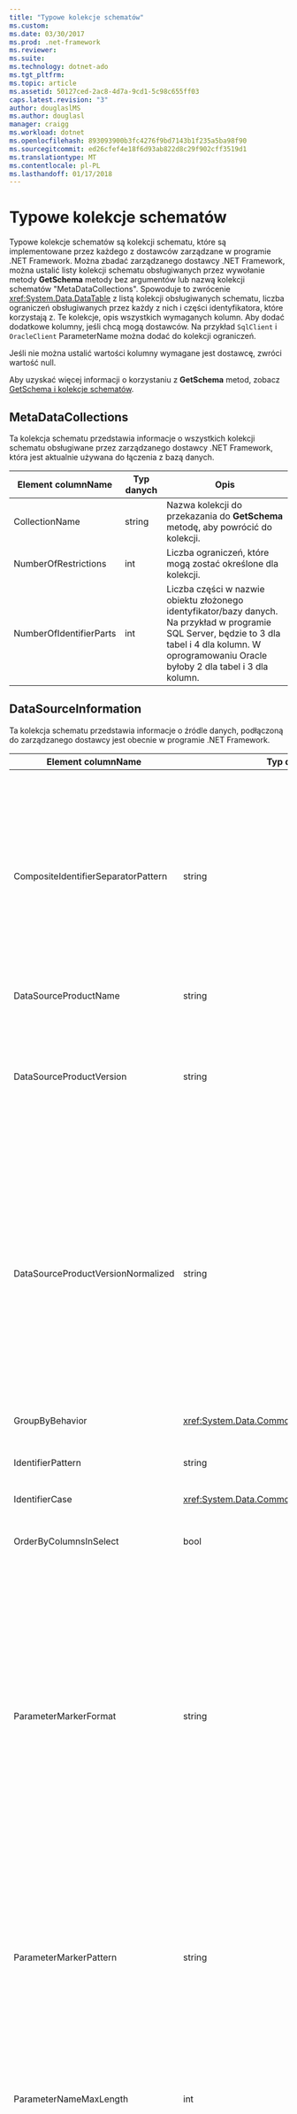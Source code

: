 ```yaml
---
title: "Typowe kolekcje schematów"
ms.custom: 
ms.date: 03/30/2017
ms.prod: .net-framework
ms.reviewer: 
ms.suite: 
ms.technology: dotnet-ado
ms.tgt_pltfrm: 
ms.topic: article
ms.assetid: 50127ced-2ac8-4d7a-9cd1-5c98c655ff03
caps.latest.revision: "3"
author: douglaslMS
ms.author: douglasl
manager: craigg
ms.workload: dotnet
ms.openlocfilehash: 893093900b3fc4276f9bd7143b1f235a5ba98f90
ms.sourcegitcommit: ed26cfef4e18f6d93ab822d8c29f902cff3519d1
ms.translationtype: MT
ms.contentlocale: pl-PL
ms.lasthandoff: 01/17/2018
---
```

# <a name="common-schema-collections"></a>Typowe kolekcje schematów
Typowe kolekcje schematów są kolekcji schematu, które są implementowane przez każdego z dostawców zarządzane w programie .NET Framework. Można zbadać zarządzanego dostawcy .NET Framework, można ustalić listy kolekcji schematu obsługiwanych przez wywołanie metody **GetSchema** metody bez argumentów lub nazwą kolekcji schematów "MetaDataCollections". Spowoduje to zwrócenie <xref:System.Data.DataTable> z listą kolekcji obsługiwanych schematu, liczba ograniczeń obsługiwanych przez każdy z nich i części identyfikatora, które korzystają z. Te kolekcje, opis wszystkich wymaganych kolumn. Aby dodać dodatkowe kolumny, jeśli chcą mogą dostawców. Na przykład `SqlClient` i `OracleClient` ParameterName można dodać do kolekcji ograniczeń.  
  
 Jeśli nie można ustalić wartości kolumny wymagane jest dostawcę, zwróci wartość null.  
  
 Aby uzyskać więcej informacji o korzystaniu z **GetSchema** metod, zobacz [GetSchema i kolekcje schematów](../../../../docs/framework/data/adonet/getschema-and-schema-collections.md).  
  
## <a name="metadatacollections"></a>MetaDataCollections  
 Ta kolekcja schematu przedstawia informacje o wszystkich kolekcji schematu obsługiwane przez zarządzanego dostawcy .NET Framework, która jest aktualnie używana do łączenia z bazą danych.  
  
|Element columnName|Typ danych|Opis|  
|----------------|--------------|-----------------|  
|CollectionName|string|Nazwa kolekcji do przekazania do **GetSchema** metodę, aby powrócić do kolekcji.|  
|NumberOfRestrictions|int|Liczba ograniczeń, które mogą zostać określone dla kolekcji.|  
|NumberOfIdentifierParts|int|Liczba części w nazwie obiektu złożonego identyfikator/bazy danych. Na przykład w programie SQL Server, będzie to 3 dla tabel i 4 dla kolumn. W oprogramowaniu Oracle byłoby 2 dla tabel i 3 dla kolumn.|  
  
## <a name="datasourceinformation"></a>DataSourceInformation  
 Ta kolekcja schematu przedstawia informacje o źródle danych, podłączoną do zarządzanego dostawcy jest obecnie w programie .NET Framework.  
  
|Element columnName|Typ danych|Opis|  
|----------------|--------------|-----------------|  
|CompositeIdentifierSeparatorPattern|string|Wyrażenie regularne do dopasowania złożonego separatorów w identyfikatorze złożonego. Na przykład "\\." (dla programu SQL Server) lub "@&#124; \\." (dla Oracle).<br /><br /> Identyfikator złożony jest zwykle do czego służy nazwa obiektu bazy danych, na przykład: pubs.dbo.authors lub pubs@dbo.authors.<br /><br /> Dla programu SQL Server, należy użyć wyrażenia regularnego "\\.". OracleClient, użyj "@&#124; \\.".<br /><br /> Użyj Catalog_name_seperator dla ODBC.<br /><br /> OLE DB używaj DBLITERAL_CATALOG_SEPARATOR lub DBLITERAL_SCHEMA_SEPARATOR.|  
|DataSourceProductName|string|Nazwa produktu, dostęp do dostawcy, takie jak "Oracle" lub "SQLServer".|  
|DataSourceProductVersion|string|Wskazuje wersję produktu, dostęp do dostawcy, w formacie native źródeł danych, a nie w formacie Microsoft.<br /><br /> W niektórych przypadkach DataSourceProductVersion i DataSourceProductVersionNormalized będzie mieć taką samą wartość. W przypadku OLE DB i ODBC są jest zawsze taki sam są mapowane na to samo wywołanie funkcji w podstawowym natywnego interfejsu API.|  
|DataSourceProductVersionNormalized|string|Znormalizowane wersji danych źródła, w taki sposób, że mogą zostać porównane z `String.Compare()`. Ten format jest zgodny dla wszystkich wersji dostawcy, aby zapobiec sortowania między 1 a wersją 2 w wersji 10.<br /><br /> Na przykład dostawca programu Oracle używa formatu "nn.nn.nn.nn.nn" dla wersji znormalizowane, co powoduje, że źródła danych Oracle 8i do zwrócenia "08.01.07.04.01". Program SQL Server używa typowy format "nn.nn.nnnn" firmy Microsoft.<br /><br /> W niektórych przypadkach DataSourceProductVersion i DataSourceProductVersionNormalized będzie mieć taką samą wartość. W przypadku OLE DB i ODBC są jest zawsze taki sam są mapowane na to samo wywołanie funkcji w podstawowym natywnego interfejsu API.|  
|GroupByBehavior|<xref:System.Data.Common.GroupByBehavior>|Określa relację między kolumn w klauzuli GROUP BY i poszczególnych kolumn na liście wyboru.|  
|IdentifierPattern|string|Wyrażenie regularne, który jest zgodny z identyfikatorem i ma wartość dopasowania identyfikatora. Na przykład "[A-Za-z0-9_ #$]".|  
|IdentifierCase|<xref:System.Data.Common.IdentifierCase>|Wskazuje, czy-cytowane identyfikatory są traktowane jako wielkość liter, czy nie.|  
|OrderByColumnsInSelect|bool|Określa, czy na liście wyboru musi być kolumn w klauzuli ORDER BY. Wartość true wskazuje, że są one wymagane na liście wybierz wartość false wskazuje, nie są wymagane się na liście wyboru.|  
|ParameterMarkerFormat|string|Ciąg formatu, który reprezentuje sposób formatowania parametr.<br /><br /> Jeśli nazwane parametry są obsługiwane przez źródło danych, pierwszego symbolu zastępczego w tym ciągu powinna być gdzie powinien być sformatowany nazwę parametru.<br /><br /> Na przykład, jeśli źródło danych oczekuje parametrów o nazwie i jest poprzedzony prefiksem ":" to ": {0}". Podczas formatowania to nazwa parametru "p1" powstałe w ten sposób jest ciąg ": p1".<br /><br /> Jeśli źródło danych oczekuje parametrów się prefiksem "@", ale nazwy już je uwzględnić, będzie to wartość równa "{0}" i wynik formatowania parametr o nazwie "@p1"po prostu byłoby"@p1".<br /><br /> Dla źródeł danych, które nie oczekują nazwane parametry i oczekują użycie "?" Ciąg formatu, który można określić tylko znak "?", który będzie ignorować nazwę parametru. Dla OLE DB zwróconych '?'.|  
|ParameterMarkerPattern|string|Wyrażenie regularne dopasowuje znacznika parametru. Jeśli będzie mieć wartość dopasowania nazwę parametru.<br /><br /> Na przykład, jeśli nazwane parametry są obsługiwane przez "@" wiodącego znak, który zostanie uwzględniony w nazwie parametru to: "(@[A-Za-z0-9_ ##] *)".<br /><br /> Jednak jeśli nazwane parametry są obsługiwane przez ":" jak wiodącego znaków i nie jest częścią nazwy parametru, to: ": ([A-Za-z0-9_$ #]\*)".<br /><br /> Oczywiście jeśli źródło danych nie obsługuje parametrów nazwanych, po prostu to "?".|  
|ParameterNameMaxLength|int|Maksymalna długość nazwy parametru w znakach. Visual Studio oczekuje, że jeśli nazwy parametrów są obsługiwane, wartość minimalna długość jest 30 znaków.<br /><br /> Jeśli źródło danych nie obsługuje parametrów nazwanych, ta właściwość zwraca zero.|  
|ParameterNamePattern|string|Wyrażenie regularne pasuje do nazw poprawny parametr. Różnych źródeł danych mają różne zasady dotyczące znaków, które mogą być używane dla nazw parametrów.<br /><br /> Visual Studio oczekuje, że jeśli nazwy parametrów są obsługiwane, znaki "\p{Lu}\p{Ll}\p{Lt}\p{Lm}\p{Lo}\p{Nl}\p{Nd}" są obsługiwane minimalnego zestawu znaków, które są prawidłowe dla nazw parametrów.|  
|QuotedIdentifierPattern|string|Wyrażenie regularne dopasowuje identyfikatora ujętego w cudzysłów, który ma wartość dopasowania identyfikatora bez cudzysłowów. Na przykład, jeśli źródło danych używane podwójnych cudzysłowów do identyfikowania identyfikatory w cudzysłowach, to: "(([^\\"] &#124;\\" \\")*)".|  
|QuotedIdentifierCase|<xref:System.Data.Common.IdentifierCase>|Wskazuje, czy identyfikatory w cudzysłowach są traktowane jako wielkość liter, czy nie.|  
|StatementSeparatorPattern|string|Wyrażenie regularne dopasowuje separatora instrukcji.|  
|StringLiteralPattern|string|Wyrażenie regularne odpowiada literału ciągu, który ma wartość literal, sam dopasowania. Na przykład, jeśli źródło danych umożliwia identyfikowanie ciągi przez pojedynczego cudzysłowu, to: "(" ([^'] &#124; ") *')"'|  
|SupportedJoinOperators|<xref:System.Data.Common.SupportedJoinOperators>|Określa, jakie typy instrukcji SQL sprzężenia są obsługiwane przez źródło danych.|  
  
## <a name="datatypes"></a>Typy danych  
 Te informacje ujawnia kolekcji schematu o typach danych, które są obsługiwane przez bazę danych czy programu .NET Framework zarządzanego dostawcy jest aktualnie połączony z.  
  
|Element columnName|Typ danych|Opis|  
|----------------|--------------|-----------------|  
|TypeName|string|Nazwa typu danych specyficznych dla dostawcy.|  
|ProviderDbType|int|Wartość typu specyficznych dla dostawcy, które mają być używane podczas określania typu parametru. Na przykład SqlDbType.Money lub OracleType.Blob.|  
|ColumnSize|long|Długość nieliczbowy kolumna lub parametr odwołuje się do maksymalnej lub długość dla tego typu zdefiniowano przez dostawcę.<br /><br /> Dla danych znakowych jest maksymalną lub zdefiniowana długość w jednostkach, zdefiniowany przez źródło danych. Oracle korzysta z koncepcji określania długości, a następnie określając rozmiar rzeczywisty magazyn dla niektórych typów danych znakowych. To definiuje tylko w jednostkach dla programu Oracle.<br /><br /> Dla typów danych daty i godziny to długość ciągu reprezentującego (przy założeniu dozwolonych precyzja maksymalna części ułamkowych części sekundy).<br /><br /> Jeśli typ danych liczbowych, jest górna granica precyzja maksymalna typu danych.|  
|CreateFormat|string|Ciąg formatu, który reprezentuje jak dodać tę kolumnę do instrukcji definicji danych, takie jak CREATE TABLE. Każdy element tablicy tworzenie powinny być reprezentowane przez "parametr znacznik" w ciągu formatu.<br /><br /> Na przykład SQL typu danych dziesiętnych musi dokładności i skali. Ciąg formatu, który będzie w tym przypadku "DECIMAL({0},{1})".|  
|CreateParameters|string|Parametry tworzenia, które można określić podczas tworzenia tego typu danych kolumny. Każdy parametr tworzenia znajduje się w ciągu, rozdzielone przecinkami w kolejności, które mają być dostarczone.<br /><br /> Na przykład SQL typu danych dziesiętnych musi dokładności i skali. W takim przypadku parametry tworzenia powinny zawierać ciąg "dokładność, skala".<br /><br /> W poleceniu tekstowym, aby utworzyć kolumnę DZIESIĘTNĄ z 10 dokładności i skali 2, wartość kolumny CreateFormat może być DECIMAL({0},{1}) "i specyfikacja typu pełną byłaby DECIMAL(10,2).|  
|Typ danych|string|Nazwa typu .NET Framework typu danych.|  
|IsAutoincrementable|bool|TRUE — wartości tego typu danych może być zwiększany automatycznie.<br /><br /> FALSE — wartości tego typu danych nie może być zwiększany automatycznie.<br /><br /> Należy pamiętać, że to jedynie wskazuje, czy kolumny tego typu danych mogą być automatycznie zwiększany nie że wszystkie kolumny tego typu są automatycznie przyrostową.|  
|IsBestMatch|bool|TRUE — typ danych jest najlepszego dopasowania wszystkich typów danych w magazynie danych i typ danych .NET Framework, określony przez wartość w kolumnie typu danych.<br /><br /> FALSE — typ danych nie jest najlepsze dopasowanie.<br /><br /> Dla każdego zestawu wierszy, w których wartość elementu DataType kolumny jest taka sama kolumna IsBestMatch ma ustawioną wartość true tylko w jednym wierszu.|  
|IsCaseSensitive|bool|TRUE — typ danych jest typu znaków i jest rozróżniana wielkość liter.<br /><br /> FALSE — typ danych nie jest typem znaku lub nie jest rozróżniana wielkość liter.|  
|IsFixedLength|bool|TRUE — kolumny tego typu danych utworzone za pomocą języka definicji danych (DDL) będą miały o stałej długości.<br /><br /> FALSE — będzie kolumny tego typu danych utworzone przy użyciu kodu DDL o zmiennej długości.<br /><br /> DBNull.Value—It nie jest znany, czy dostawca przypisze to pole z kolumną o stałej długości lub o zmiennej długości.|  
|IsFixedPrecisionScale|bool|TRUE — typ danych ma stały precyzję i skalę.<br /><br /> FALSE — typ danych nie ma stałej precyzję i skalę.|  
|IsLong|bool|TRUE — typ danych zawiera bardzo dużo danych. Definicja bardzo dużo danych jest specyficznych dla dostawcy.<br /><br /> FALSE — typ danych nie zawiera bardzo dużo danych.|  
|IsNullable|bool|TRUE — typ danych dopuszcza wartość null.<br /><br /> FALSE — typ danych nie jest dopuszczalna.<br /><br /> DBNull.Value—It nie jest znany, czy typ danych dopuszcza wartość null.|  
|IsSearchable|bool|TRUE — typ danych może służyć w klauzuli WHERE z dowolnego operatora except w predykacie LIKE.<br /><br /> FALSE — typ danych nie można używać w klauzuli WHERE z dowolnego operatora except w predykacie LIKE.|  
|IsSearchableWithLike|bool|TRUE — typu danych można używać z klauzulą LIKE<br /><br /> FALSE — typ danych nie można używać z klauzulą LIKE.|  
|IsUnsigned|bool|TRUE — typ danych nie jest podpisany.<br /><br /> FALSE — typ danych jest podpisany.<br /><br /> DBNull.Value—Not dla typu danych.|  
|MaximumScale|short|Jeśli typ wskaźnika typu liczbowego, to maksymalna liczba cyfr z prawej strony punktu dziesiętnego. W przeciwnym razie jest to DBNull.Value.|  
|MinimumScale|short|Jeśli typ wskaźnika typu liczbowego, to minimalną liczbę cyfr z prawej strony punktu dziesiętnego. W przeciwnym razie jest to DBNull.Value.|  
|IsConcurrencyType|bool|PRAWDA — typ danych jest aktualizowany przez bazę danych, za każdym razem wiersza zostanie zmieniona i wartość kolumny różni się od wszystkie poprzednie wartości<br /><br /> FAŁSZ — typ danych jest Uwaga zaktualizowane przez bazę danych, za każdym razem, gdy wiersza zostanie zmieniona.<br /><br /> DBNull.Value — bazy danych nie obsługuje tego typu typu danych|  
|IsLiteralSupported|bool|PRAWDA — typ danych może zostać wyrażona jako literału<br /><br /> FAŁSZ — typ danych nie może zostać wyrażona jako literału|  
|LiteralPrefix|string|Prefiks stosowany do danej literału.|  
|LiteralSuffix|string|Sufiks stosowane do danej literału.|  
|NativeDataType|String|NativeDataType jest kolumną określonych OLE DB dla udostępnianie typu OLE DB o typie danych.|  
  
## <a name="restrictions"></a>Ograniczenia  
 Ta kolekcja schematu widoczne informacji na temat ograniczeń, które są obsługiwane przez zarządzanego dostawcy .NET Framework, która jest aktualnie używana do łączenia z bazą danych.  
  
|Element columnName|Typ danych|Opis|  
|----------------|--------------|-----------------|  
|CollectionName|string|Nazwa kolekcji, którego dotyczą te ograniczenia.|  
|RestrictionName|string|Nazwa ograniczenia w kolekcji.|  
|RestrictionDefault|string|Ignorowane.|  
|RestrictionNumber|int|Rzeczywista lokalizacja ograniczenia kolekcje, które znajduje się w szczególności ograniczenie.|  
  
## <a name="reservedwords"></a>ReservedWords  
 Ta kolekcja schemat przedstawia informacji na temat słów, które zostały zastrzeżone przez bazę danych programu .NET Framework zarządzanego dostawcy, który jest aktualnie połączony z.  
  
|Element columnName|Typ danych|Opis|  
|----------------|--------------|-----------------|  
|ReservedWord|string|Słowa zarezerwowanego właściwe dla dostawcy.|  
  
## <a name="see-also"></a>Zobacz też  
 [Pobieranie informacji o schemacie bazy danych](../../../../docs/framework/data/adonet/retrieving-database-schema-information.md)  
 [GetSchema i kolekcje schematów](../../../../docs/framework/data/adonet/getschema-and-schema-collections.md)  
 [ADO.NET zarządzanego dostawcy i zestawu danych w Centrum deweloperów](http://go.microsoft.com/fwlink/?LinkId=217917)
